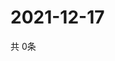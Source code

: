 # 2021-12-17
  共 0条

  <!-- BEGIN -->
  <!-- 最后更新时间Fri Dec 17 2021 20:03:03 GMT+0000 (Coordinated Universal Time) -->
  
  <!-- END -->
  
  